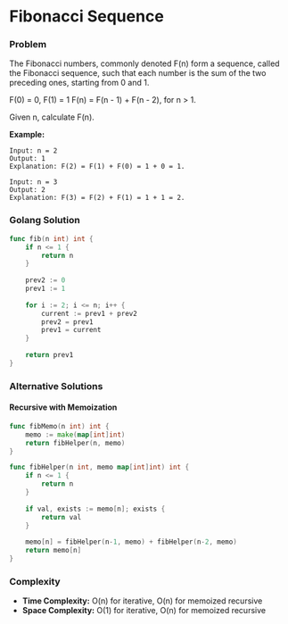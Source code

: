 # Fibonacci Sequence

### Problem
The Fibonacci numbers, commonly denoted F(n) form a sequence, called the Fibonacci sequence, such that each number is the sum of the two preceding ones, starting from 0 and 1.

F(0) = 0, F(1) = 1
F(n) = F(n - 1) + F(n - 2), for n > 1.

Given n, calculate F(n).

**Example:**
```
Input: n = 2
Output: 1
Explanation: F(2) = F(1) + F(0) = 1 + 0 = 1.

Input: n = 3
Output: 2
Explanation: F(3) = F(2) + F(1) = 1 + 1 = 2.
```

### Golang Solution

```go
func fib(n int) int {
    if n <= 1 {
        return n
    }
    
    prev2 := 0
    prev1 := 1
    
    for i := 2; i <= n; i++ {
        current := prev1 + prev2
        prev2 = prev1
        prev1 = current
    }
    
    return prev1
}
```

### Alternative Solutions

#### **Recursive with Memoization**
```go
func fibMemo(n int) int {
    memo := make(map[int]int)
    return fibHelper(n, memo)
}

func fibHelper(n int, memo map[int]int) int {
    if n <= 1 {
        return n
    }
    
    if val, exists := memo[n]; exists {
        return val
    }
    
    memo[n] = fibHelper(n-1, memo) + fibHelper(n-2, memo)
    return memo[n]
}
```

### Complexity
- **Time Complexity:** O(n) for iterative, O(n) for memoized recursive
- **Space Complexity:** O(1) for iterative, O(n) for memoized recursive
